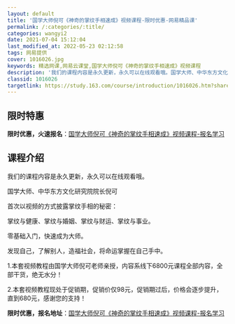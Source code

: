 ```yaml
---
layout: default
title: '国学大师倪可《神奇的掌纹手相速成》视频课程-限时优惠-网易精品课'
permalink: /:categories/:title/
categories: wangyi2
date: 2021-07-04 15:12:04
last_modified_at: 2022-05-23 02:12:58
tags: 网易提供
cover: 1016026.jpg
keywords: 精选网课,网易云课堂,国学大师倪可《神奇的掌纹手相速成》视频课程
description: '我们的课程内容是永久更新，永久可以在线观看哦。国学大师、中华东方文化研究院院长倪可首次以视频的方式披露掌纹手相的秘密：掌'
classid: 1016026
targetlink: https://study.163.com/course/introduction/1016026.htm?share=1&shareId=1025206652&utm_campaign=share&utm_medium=iphoneShare&utm_source=&utm_u=1025206652
---
```


## 限时特惠

**限时优惠，火速报名**：[国学大师倪可《神奇的掌纹手相速成》视频课程-报名学习](https://study.163.com/course/introduction/1016026.htm?share=1&shareId=1025206652&utm_campaign=share&utm_medium=iphoneShare&utm_source=&utm_u=1025206652)

## 课程介绍

我们的课程内容是永久更新，永久可以在线观看哦。

国学大师、中华东方文化研究院院长倪可 

首次以视频的方式披露掌纹手相的秘密： 

掌纹与健康、掌纹与婚姻、掌纹与财运、掌纹与事业。 

零基础入门，快速成为大师。 

发现自己，了解别人，造福社会，将命运掌握在自己手中。 

1.本套视频教程由国学大师倪可老师亲授，内容系线下6800元课程全部内容，全部干货，绝无水分！

2.本套视频教程现处于促销期，促销价仅98元，促销期过后，价格会逐步提升，直到680元，感谢您的支持！

**限时优惠，报名地址**：[国学大师倪可《神奇的掌纹手相速成》视频课程-报名学习](https://study.163.com/course/introduction/1016026.htm?share=1&shareId=1025206652&utm_campaign=share&utm_medium=iphoneShare&utm_source=&utm_u=1025206652)

